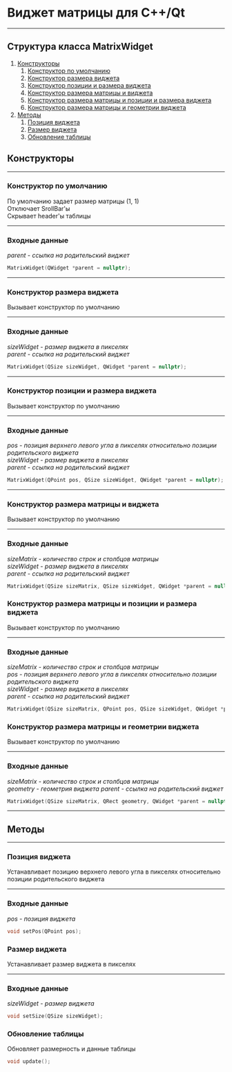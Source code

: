 # Виджет матрицы для C++/Qt
___
## Структура класса MatrixWidget
1. [Конструкторы](#Конструкторы)
    1. [Конструктор по умолчанию](#Конструктор-по-умолчанию)
    2. [Конструктор размера виджета](#Конструктор-размера-виджета)
    3. [Конструктор позиции и размера виджета](#Конструктор-позиции-и-размера-виджета)
    4. [Конструктор размера матрицы и виджета](#Конструктор-размера-матрицы-и-виджета)
    5. [Конструктор размера матрицы и позиции и размера виджета](#Конструктор-размера-матрицы-и-позиции-и-размера-виджета)
    6. [Конструктор размера матрицы и геометрии виджета](#Конструктор-размера-матрицы-и-геометрии-виджета)
2. [Методы](#Методы)
    1. [Позиция виджета](#Позиция-виджета)
    2. [Размер виджета](#Размер-виджета)
    3. [Обновление таблицы](#Обновление-таблицы)
## Конструкторы  
___
### Конструктор по умолчанию  
По умолчанию задает размер матрицы (1, 1)  
Отключает SrollBar'ы  
Скрывает header'ы таблицы  
___
### Входные данные
*parent - ссылка на родительский виджет*
```C++
MatrixWidget(QWidget *parent = nullptr);
```
___ 
### Конструктор размера виджета  
Вызывает конструктор по умолчанию
___
### Входные данные
*sizeWidget - размер виджета в пикселях  
parent - ссылка на родительский виджет*
```C++
MatrixWidget(QSize sizeWidget, QWidget *parent = nullptr);
```
___ 
### Конструктор позиции и размера виджета  
Вызывает конструктор по умолчанию
___
### Входные данные
*pos - позиция верхнего левого угла в пикселях относительно позиции родительского виджета  
sizeWidget - размер виджета в пикселях  
parent - ссылка на родительский виджет*
```C++
MatrixWidget(QPoint pos, QSize sizeWidget, QWidget *parent = nullptr);
```
___ 
### Конструктор размера матрицы и виджета  
Вызывает конструктор по умолчанию  
___
### Входные данные
*sizeMatrix - количество строк и столбцов матрицы  
sizeWidget - размер виджета в пикселях  
parent - ссылка на родительский виджет* 
```C++
MatrixWidget(QSize sizeMatrix, QSize sizeWidget, QWidget *parent = nullptr);
```
### Конструктор размера матрицы и позиции и размера виджета  
Вызывает конструктор по умолчанию
___
### Входные данные
*sizeMatrix - количество строк и столбцов матрицы  
pos - позиция верхнего левого угла в пикселях относительно позиции родительского виджета  
sizeWidget - размер виджета в пикселях  
parent - ссылка на родительский виджет*
```C++
MatrixWidget(QSize sizeMatrix, QPoint pos, QSize sizeWidget, QWidget *parent = nullptr);
```
### Конструктор размера матрицы и геометрии виджета  
Вызывает конструктор по умолчанию
___
### Входные данные
*sizeMatrix - количество строк и столбцов матрицы  
geometry - геометрия виджета
parent - ссылка на родительский виджет*
```C++
MatrixWidget(QSize sizeMatrix, QRect geometry, QWidget *parent = nullptr);
```
___
## Методы
___
### Позиция виджета
Устанавливает позицию верхнего левого угла в пикселях относительно позиции родительского виджета  
___
### Входные данные
*pos - позиция виджета*
```C++
void setPos(QPoint pos);
```
### Размер виджета
Устанавливает размер виджета в пикселях  
___
### Входные данные
*sizeWidget - размер виджета*
```C++
void setSize(QSize sizeWidget);
```
### Обновление таблицы
Обновляет размерность и данные таблицы
```C++
void update();
```
